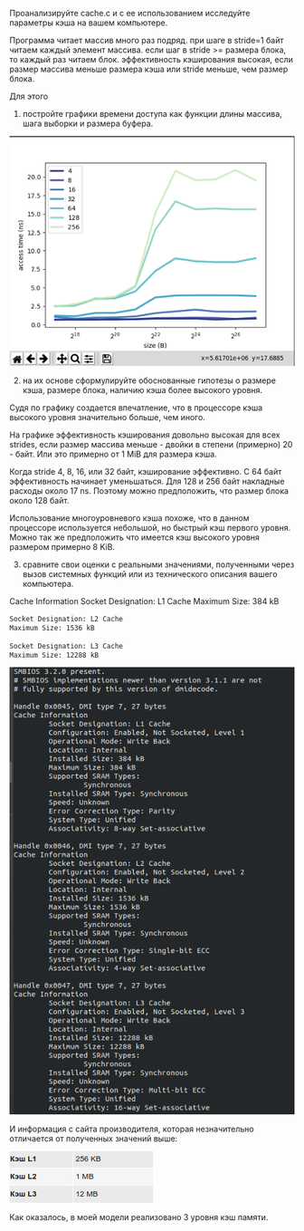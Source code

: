 
Проанализируйте cache.c  и с ее использованием исследуйте параметры кэша на вашем компьютере. 


Программа читает массив много раз подряд.
при шаге в stride=1 байт читаем каждый элемент массива.
если шаг в stride >= размера блока, то каждый раз читаем блок.
эффективность кэширования высокая, если размер массива
меньше размера кэша или stride меньше, чем размер блока.

Для этого 
1. постройте графики времени доступа как функции длины массива, шага выборки и размера буфера. 

![Иллюстрация](https://github.com/sergeevaevi/Operating-Systems/raw/master/image/graph_data.png)

2. на их основе сформулируйте обоснованные гипотезы о  размере кэша, размере блока, наличию кэша более высокого уровня. 

Судя по графику создается впечатление, что в процессоре кэша высокого уровня значительно больше, чем иного.

На графике эффективность кэширования довольно высокая для всех strides,
если размер массива меньше - двойки в степени (примерно) 20 - байт. Или это примерно от 1 MiB для размера кэша.

Когда stride 4, 8, 16, или 32 байт, кэширование эффективно. С 64 байт эффективность начинает уменьшаться. Для 128 и 256 байт
накладные расходы около 17 ns. Поэтому можно предположить, что размер блока около 128 байт.

Использование многоуровневого кэша похоже, что в данном процессоре используется небольшой, но быстрый кэш первого уровня.
Можно так же предположить что имеется кэш высокого уровня размером примерно 8 KiB.

3. сравните свои оценки с реальными значениями, полученными через вызов системных функций или из технического описания вашего компьютера.

Cache Information
	Socket Designation: L1 Cache
	Maximum Size: 384 kB

	Socket Designation: L2 Cache
	Maximum Size: 1536 kB

	Socket Designation: L3 Cache
	Maximum Size: 12288 kB

![Иллюстрация](https://github.com/sergeevaevi/Operating-Systems/raw/master/image/MY_SYS.png)

И информация с сайта производителя, которая незначительно отличается от полученных значений выше:


![Иллюстрация](https://github.com/sergeevaevi/Operating-Systems/raw/master/image/cache_info.png)

Как оказалось, в моей модели реализовано 3 уровня кэш памяти.
